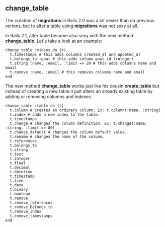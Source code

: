 ## change\_table
        
The creation of **migrations** in Rails 2.0 was a lot sexier than on previous verions, but to alter a table using **migrations** was not sexy at all.

In Rails 2.1, alter table became also sexy with the new method **change\_table**. Let's take a look at an example:

	change_table :videos do |t|
	  t.timestamps # this adds columns created_at and updated_at
	  t.belongs_to :goat # this adds column goat_id (integer)
	  t.string :name, :email, :limit => 20 # this adds columns name and email
	  t.remove :name, :email # this removes columns name and email
	end
              
The new method **change\_table** works just like his cousin **create\_table** but instead of creating a new table it just alters an already existing table by adding or removing columns and indexes.

	change_table :table do |t|
	  t.column # creates an ordinary column. Ex: t.column(:name, :string)
	  t.index # adds a new index to the table.
	  t.timestamps
	  t.change # changes the column definition. Ex: t.change(:name, :string, :limit => 80)
	  t.change_default # changes the column default value.
	  t.rename # changes the name of the column.
	  t.references
	  t.belongs_to
	  t.string
	  t.text
	  t.integer
	  t.float
	  t.decimal
	  t.datetime
	  t.timestamp
	  t.time
	  t.date
	  t.binary
	  t.boolean
	  t.remove
	  t.remove_references
	  t.remove_belongs_to
	  t.remove_index
	  t.remove_timestamps
	end
